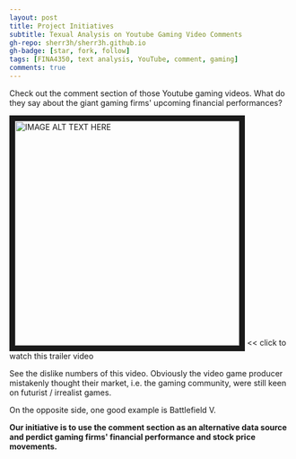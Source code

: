 ```yaml
---
layout: post
title: Project Initiatives
subtitle: Texual Analysis on Youtube Gaming Video Comments
gh-repo: sherr3h/sherr3h.github.io
gh-badge: [star, fork, follow]
tags: [FINA4350, text analysis, YouTube, comment, gaming]
comments: true
---
```


Check out the comment section of those Youtube gaming videos. What do they say about the giant gaming firms' upcoming financial performances?

<a href="https://youtu.be/EeF3UTkCoxY" target="_blank"><img src="https://i.ytimg.com/vi/3SKv3r0NWvA/hqdefault.jpg" alt="IMAGE ALT TEXT HERE" width="400" border="10" /></a>  << click to watch this trailer video

See the dislike numbers of this video. Obviously the video game producer mistakenly thought their market, i.e. the gaming community, were still keen on futurist / irrealist games.

On the opposite side, one good example is Battlefield V.

**Our initiative is to use the comment section as an alternative data source and perdict gaming firms' financial performance and stock price movements.**
